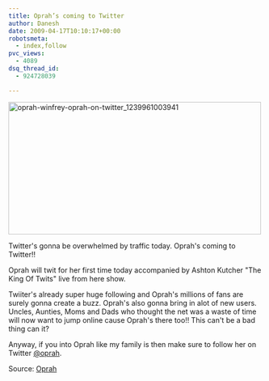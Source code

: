 ```yaml
---
title: Oprah’s coming to Twitter
author: Danesh
date: 2009-04-17T10:10:17+00:00
robotsmeta:
  - index,follow
pvc_views:
  - 4089
dsq_thread_id:
  - 924728039

---
```

<img loading="lazy" class="alignnone size-medium wp-image-1396" title="oprah-winfrey-oprah-on-twitter_1239961003941" src="/wp-content/uploads/2009/04/oprah-winfrey-oprah-on-twitter_1239961003941-500x262.png" alt="oprah-winfrey-oprah-on-twitter_1239961003941" width="500" height="262" srcset="/wp-content/uploads/2009/04/oprah-winfrey-oprah-on-twitter_1239961003941-500x262.png 500w, /wp-content/uploads/2009/04/oprah-winfrey-oprah-on-twitter_1239961003941.png 1024w" sizes="(max-width: 500px) 100vw, 500px" />

Twitter's gonna be overwhelmed by traffic today. Oprah's coming to Twitter!!

Oprah will twit for her first time today accompanied by Ashton Kutcher "The King Of Twits" live from here show.

Twiiter's already super huge following and Oprah's millions of fans are surely gonna create a buzz. Oprah's also gonna bring in alot of new users. Uncles, Aunties, Moms and Dads who thought the net was a waste of time will now want to jump online cause Oprah's there too!! This can't be a bad thing can it?

Anyway, if you into Oprah like my family is then make sure to follow her on Twitter [@oprah][1].

Source: [Oprah][2]

 [1]: http://twitter.com/oprah
 [2]: http://www.oprah.com/dated/oprahshow/oprahshow-20090417-fridays